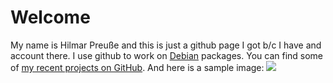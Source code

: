 # Welcome
My name is Hilmar Preuße and this is just a github page I got b/c I have and account there. I use github to work on [Debian](https://www.debian.org/) packages.
You can find some of [my recent projects on GitHub](https://github.com/hpreusse/).
And here is a sample image:
<img src="https://cdn.pixabay.com/photo/2020/06/14/09/27/seagull-5297122_1280.jpg"/>
